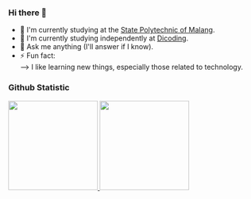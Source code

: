 ### Hi there 👋

- 🔭 I'm currently studying at the [State Polytechnic of Malang](http://jti.polinema.ac.id/).
- 🌱 I'm currently studying independently at [Dicoding](https://www.dicoding.com/).
- 💬 Ask me anything (I'll answer if I know).
- ⚡ Fun fact:  
--> I like learning new things, especially those related to technology.

### Github Statistic
<p align="left">
<a href="https://github.com/yogahd">
  <img height="180em" src="https://github-readme-stats-eight-theta.vercel.app/api?username=yogahd&show_icons=true&theme=algolia&include_all_commits=true&count_private=true"/>
  <img height="180em" src="https://github-readme-stats-eight-theta.vercel.app/api/top-langs/?username=yogahd&layout=compact&langs_count=8&theme=algolia"/>
</a>
</p>
